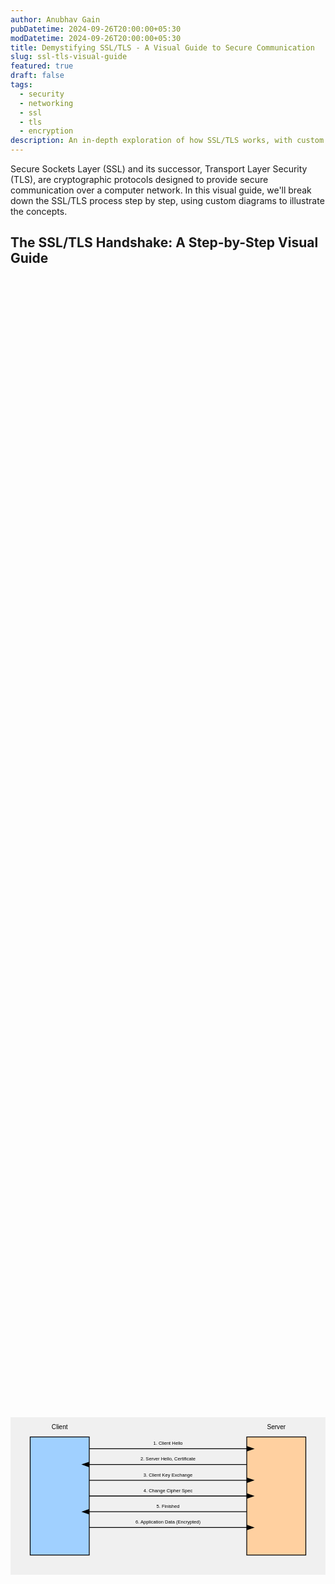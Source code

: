 ```yaml
---
author: Anubhav Gain
pubDatetime: 2024-09-26T20:00:00+05:30
modDatetime: 2024-09-26T20:00:00+05:30
title: Demystifying SSL/TLS - A Visual Guide to Secure Communication
slug: ssl-tls-visual-guide
featured: true
draft: false
tags:
  - security
  - networking
  - ssl
  - tls
  - encryption
description: An in-depth exploration of how SSL/TLS works, with custom diagrams and animations to illustrate the handshake process and encryption mechanisms.
---
```


Secure Sockets Layer (SSL) and its successor, Transport Layer Security (TLS), are cryptographic protocols designed to provide secure communication over a computer network. In this visual guide, we'll break down the SSL/TLS process step by step, using custom diagrams to illustrate the concepts.

## The SSL/TLS Handshake: A Step-by-Step Visual Guide

<svg xmlns="http://www.w3.org/2000/svg" viewBox="0 0 800 400" style="width:100%; height:100%;">

  <rect x="0" y="0" width="800" height="400" fill="#f0f0f0"/>

  <!-- Client -->
  <rect x="50" y="50" width="150" height="300" fill="#a0d0ff" stroke="#000000" stroke-width="2"/>
  <text x="125" y="30" text-anchor="middle" font-family="Arial" font-size="16">Client</text>

  <!-- Server -->
  <rect x="600" y="50" width="150" height="300" fill="#ffd0a0" stroke="#000000" stroke-width="2"/>
  <text x="675" y="30" text-anchor="middle" font-family="Arial" font-size="16">Server</text>

  <!-- Handshake Steps -->
  <line x1="200" y1="80" x2="600" y2="80" stroke="#000000" stroke-width="2" marker-end="url(#arrowhead)"/>
  <text x="400" y="70" text-anchor="middle" font-family="Arial" font-size="12">1. Client Hello</text>

  <line x1="600" y1="120" x2="200" y2="120" stroke="#000000" stroke-width="2" marker-end="url(#arrowhead)"/>
  <text x="400" y="110" text-anchor="middle" font-family="Arial" font-size="12">2. Server Hello, Certificate</text>

  <line x1="200" y1="160" x2="600" y2="160" stroke="#000000" stroke-width="2" marker-end="url(#arrowhead)"/>
  <text x="400" y="150" text-anchor="middle" font-family="Arial" font-size="12">3. Client Key Exchange</text>

  <line x1="200" y1="200" x2="600" y2="200" stroke="#000000" stroke-width="2" marker-end="url(#arrowhead)"/>
  <text x="400" y="190" text-anchor="middle" font-family="Arial" font-size="12">4. Change Cipher Spec</text>

  <line x1="600" y1="240" x2="200" y2="240" stroke="#000000" stroke-width="2" marker-end="url(#arrowhead)"/>
  <text x="400" y="230" text-anchor="middle" font-family="Arial" font-size="12">5. Finished</text>

  <line x1="200" y1="280" x2="600" y2="280" stroke="#000000" stroke-width="2" marker-end="url(#arrowhead)"/>
  <text x="400" y="270" text-anchor="middle" font-family="Arial" font-size="12">6. Application Data (Encrypted)</text>

  <!-- Arrow Marker -->
  <defs>
    <marker id="arrowhead" markerWidth="10" markerHeight="7" refX="0" refY="3.5" orient="auto">
      <polygon points="0 0, 10 3.5, 0 7" />
    </marker>
  </defs>
</svg>

Let's break down each step of the SSL/TLS handshake process:

1. **Client Hello**: The client initiates the handshake by sending a "Client Hello" message. This includes the SSL/TLS version the client supports, a list of cipher suites, and a random number.

2. **Server Hello and Certificate**: The server responds with a "Server Hello" message, selecting the SSL/TLS version and cipher suite. It also sends its digital certificate, which includes its public key.

3. **Client Key Exchange**: The client verifies the server's certificate. It then generates a pre-master secret, encrypts it with the server's public key, and sends it to the server.

4. **Change Cipher Spec**: Both the client and server generate the session keys using the pre-master secret and the previously exchanged random numbers. The client sends a "Change Cipher Spec" message to indicate it will start using the new session keys.

5. **Finished**: The server decrypts the pre-master secret, generates the session keys, and sends its own "Change Cipher Spec" and "Finished" messages.

6. **Application Data**: With the handshake complete, the client and server can now exchange application data securely using the established session keys.

## Encryption in Action: Symmetric vs. Asymmetric

<svg xmlns="http://www.w3.org/2000/svg" viewBox="0 0 800 400" style="width:100%; height:100%;">

  <rect x="0" y="0" width="800" height="400" fill="#f0f0f0"/>

  <!-- Symmetric Encryption -->
  <rect x="50" y="50" width="300" height="150" fill="#a0d0ff" stroke="#000000" stroke-width="2"/>
  <text x="200" y="30" text-anchor="middle" font-family="Arial" font-size="16">Symmetric Encryption</text>

  <circle cx="100" cy="100" r="30" fill="#ffffff" stroke="#000000" stroke-width="2"/>
  <text x="100" y="105" text-anchor="middle" font-family="Arial" font-size="12">Key</text>

  <rect x="180" y="80" width="40" height="40" fill="#ffffff" stroke="#000000" stroke-width="2"/>
  <text x="200" y="105" text-anchor="middle" font-family="Arial" font-size="12">Data</text>

  <rect x="260" y="80" width="40" height="40" fill="#ffffff" stroke="#000000" stroke-width="2"/>
  <text x="280" y="105" text-anchor="middle" font-family="Arial" font-size="12">Data</text>

  <line x1="140" y1="100" x2="170" y2="100" stroke="#000000" stroke-width="2" marker-end="url(#arrowhead)"/>
  <line x1="230" y1="100" x2="250" y2="100" stroke="#000000" stroke-width="2" marker-end="url(#arrowhead)"/>

  <!-- Asymmetric Encryption -->
  <rect x="50" y="250" width="700" height="150" fill="#ffd0a0" stroke="#000000" stroke-width="2"/>
  <text x="400" y="230" text-anchor="middle" font-family="Arial" font-size="16">Asymmetric Encryption</text>

  <circle cx="100" cy="300" r="30" fill="#ffffff" stroke="#000000" stroke-width="2"/>
  <text x="100" y="305" text-anchor="middle" font-family="Arial" font-size="12">Public</text>

  <circle cx="100" cy="370" r="30" fill="#ffffff" stroke="#000000" stroke-width="2"/>
  <text x="100" y="375" text-anchor="middle" font-family="Arial" font-size="12">Private</text>

  <rect x="180" y="330" width="40" height="40" fill="#ffffff" stroke="#000000" stroke-width="2"/>
  <text x="200" y="355" text-anchor="middle" font-family="Arial" font-size="12">Data</text>

  <rect x="680" y="330" width="40" height="40" fill="#ffffff" stroke="#000000" stroke-width="2"/>
  <text x="700" y="355" text-anchor="middle" font-family="Arial" font-size="12">Data</text>

  <line x1="140" y1="300" x2="170" y2="340" stroke="#000000" stroke-width="2" marker-end="url(#arrowhead)"/>
  <line x1="230" y1="350" x2="670" y2="350" stroke="#000000" stroke-width="2" marker-end="url(#arrowhead)"/>
  <line x1="140" y1="370" x2="670" y2="360" stroke="#000000" stroke-width="2" marker-end="url(#arrowhead)"/>

  <!-- Arrow Marker -->
  <defs>
    <marker id="arrowhead" markerWidth="10" markerHeight="7" refX="0" refY="3.5" orient="auto">
      <polygon points="0 0, 10 3.5, 0 7" />
    </marker>
  </defs>
</svg>

SSL/TLS uses both symmetric and asymmetric encryption:

- **Symmetric Encryption**: Uses the same key for encryption and decryption. It's fast but requires secure key exchange.
- **Asymmetric Encryption**: Uses a public key for encryption and a private key for decryption. It's slower but solves the key exchange problem.

In the SSL/TLS process:

1. Asymmetric encryption is used during the handshake to securely exchange the symmetric key.
2. Symmetric encryption is then used for the actual data transfer, providing speed and efficiency.

## Conclusion

Understanding SSL/TLS is crucial for anyone working with web technologies or concerned about online security. By visualizing the handshake process and encryption methods, we can better grasp how these protocols protect our online communications.

Remember, while SSL/TLS provides strong security, it's just one part of a comprehensive security strategy. Always keep your systems updated and follow best practices for overall web security.
